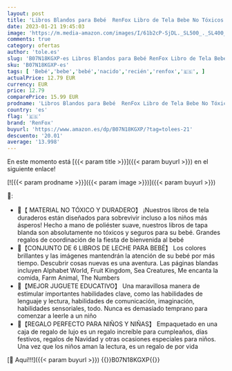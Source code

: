 ```yaml
---
layout: post
title: 'Libros Blandos para Bebé  RenFox Libro de Tela Bebe No Tóxicos Libro Activity Bebé Anti-Tear Aprendizaje y Educativo Temprana Libro de Cognición Juguetes Niños Recién Nacido  6 Piezas '
date: 2023-01-21 19:45:03
image: 'https://m.media-amazon.com/images/I/61b2cP-SjDL._SL500_._SL400_.jpg'
comments: true
category: ofertas
author: 'tole.es'
slug: 'B07N18KGXP-es Libros Blandos para Bebé RenFox Libro de Tela Bebe No...'
sku: 'B07N18KGXP-es'
tags: [ 'Bebé','bebe','bebé','nacido','recién','renfox','🇪🇸', ]
actualPrice: 12.79 EUR
currency: EUR
price: 12.79
comparePrice: 15.99 EUR
prodname: 'Libros Blandos para Bebé  RenFox Libro de Tela Bebe No Tóxicos Libro Activity Bebé Anti-Tear Aprendizaje y Educativo Temprana Libro de Cognición Juguetes Niños Recién Nacido  6 Piezas '
country: 'es'
flag: '🇪🇸'
brand: 'RenFox'
buyurl: 'https://www.amazon.es/dp/B07N18KGXP/?tag=tolees-21'
descuento: '20.01'
average: '13.998'
---
```


En este momento está [{{< param title >}}]({{< param buyurl >}}) en el siguiente enlace!

[![{{< param prodname >}}]({{< param image >}})]({{< param buyurl >}})

🔎:

- 🎁【 MATERIAL NO TÓXICO Y DURADERO】 ¡Nuestros libros de tela duraderos están diseñados para sobrevivir incluso a los niños más ásperos! Hecho a mano de poliéster suave, nuestros libros de tapa blanda son absolutamente no tóxicos y seguros para su bebé. Grandes regalos de coordinación de la fiesta de bienvenida al bebé
- 🎁【CONJUNTO DE 6 LIBROS DE LECHE PARA BEBÉ】 Los colores brillantes y las imágenes mantendrán la atención de su bebé por más tiempo. Descubrir cosas nuevas es una aventura. Las páginas blandas incluyen Alphabet World, Fruit Kingdom, Sea Creatures, Me encanta la comida, Farm Animal, The Numbers
- 🎁【MEJOR JUGUETE EDUCATIVO】 Una maravillosa manera de estimular importantes habilidades clave, como las habilidades de lenguaje y lectura, habilidades de comunicación, imaginación, habilidades sensoriales, todo. Nunca es demasiado temprano para comenzar a leerle a un niño
- 🎁【REGALO PERFECTO PARA NIÑOS Y NIÑAS】 Empaquetado en una caja de regalo de lujo es un regalo increíble para cumpleaños, días festivos, regalos de Navidad y otras ocasiones especiales para niños. Una vez que los niños aman la lectura, es un regalo de por vida

[🛒 Aquí!!!]({{< param buyurl >}})
{{<world>}}B07N18KGXP{{</world>}}
